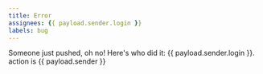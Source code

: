 ```yaml
---
title: Error
assignees: {{ payload.sender.login }}
labels: bug
---
```

Someone just pushed, oh no! Here's who did it: {{ payload.sender.login }}.
action is {{ payload.sender }}